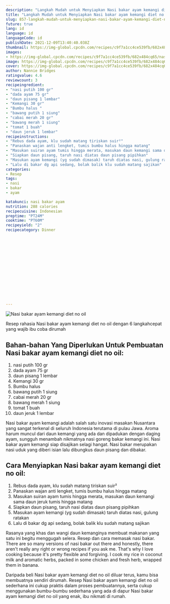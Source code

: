 ```yaml
---
description: "Langkah Mudah untuk Menyiapkan Nasi bakar ayam kemangi diet no oil yang Lezat"
title: "Langkah Mudah untuk Menyiapkan Nasi bakar ayam kemangi diet no oil yang Lezat"
slug: 857-langkah-mudah-untuk-menyiapkan-nasi-bakar-ayam-kemangi-diet-no-oil-yang-lezat
future: true
lang: id
language: id
languageCode: id
publishDate: 2021-12-09T13:40:40.038Z 
thumbnail: https://img-global.cpcdn.com/recipes/c9f7a1cc4ce539fb/682x484cq65/nasi-bakar-ayam-kemangi-diet-no-oil-foto-resep-utama.png
images:
- https://img-global.cpcdn.com/recipes/c9f7a1cc4ce539fb/682x484cq65/nasi-bakar-ayam-kemangi-diet-no-oil-foto-resep-utama.png
image: https://img-global.cpcdn.com/recipes/c9f7a1cc4ce539fb/682x484cq65/nasi-bakar-ayam-kemangi-diet-no-oil-foto-resep-utama.png
cover: https://img-global.cpcdn.com/recipes/c9f7a1cc4ce539fb/682x484cq65/nasi-bakar-ayam-kemangi-diet-no-oil-foto-resep-utama.png
author: Nannie Bridges
ratingvalue: 4.6
reviewcount: 3
recipeingredient:
- "nasi putih 100 gr"
- "dada ayam 75 gr"
- "daun pisang 1 lembar"
- "Kemangi 30 gr"
- "Bumbu halus "
- "bawang putih 1 siung"
- "cabai merah 20 gr"
- "bawang merah 1 siung"
- "tomat 1 buah"
- "daun jeruk 1 lembar"
recipeinstructions:
- "Rebus dada ayam, klu sudah matang tiriskan suir²"
- "Panaskan wajan anti lengket, tumis bumbu halus hingga matang"
- "Masukan suiran ayam tumis hingga merata, masukan daun kemangi sama daun jeruk tumis hingga matang"
- "Siapkan daun pisang, taruh nasi diatas daun pisang pipihkan"
- "Masukan ayam kemangi (yg sudah dimasak) taruh diatas nasi, gulung ratakan"
- "Lalu di bakar dg api sedang, bolak balik klu sudah matang sajikan"
categories:
- Resep
tags:
- nasi
- bakar
- ayam

katakunci: nasi bakar ayam 
nutrition: 288 calories
recipecuisine: Indonesian
preptime: "PT24M"
cooktime: "PT60M"
recipeyield: "2"
recipecategory: Dinner


     
    
    
    
    
    
    
    
    
    
    
      
    
---
```



![Nasi bakar ayam kemangi diet no oil](https://img-global.cpcdn.com/recipes/c9f7a1cc4ce539fb/682x484cq65/nasi-bakar-ayam-kemangi-diet-no-oil-foto-resep-utama.png)

Resep rahasia Nasi bakar ayam kemangi diet no oil    dengan 6 langkahcepat yang wajib ibu coba dirumah

<!--inarticleads1-->

## Bahan-bahan Yang Diperlukan Untuk Pembuatan Nasi bakar ayam kemangi diet no oil:

1. nasi putih 100 gr
1. dada ayam 75 gr
1. daun pisang 1 lembar
1. Kemangi 30 gr
1. Bumbu halus 
1. bawang putih 1 siung
1. cabai merah 20 gr
1. bawang merah 1 siung
1. tomat 1 buah
1. daun jeruk 1 lembar

Nasi bakar ayam kemangi adalah salah satu inovasi masakan Nusantara yang sangat terkenal di seluruh Indonesia terutama di pulau Jawa. Aroma harum muncul dari daun kemangi yang ada dan dipadukan dengan daging ayam, sungguh menambah nikmatnya nasi goreng bakar kemangi ini. Nasi bakar ayam kemangi siap disajikan selagi hangat. Nasi bakar merupakan nasi uduk yang diberi isian lalu dibungkus daun pisang dan dibakar. 

<!--inarticleads2-->

## Cara Menyiapkan Nasi bakar ayam kemangi diet no oil:

1. Rebus dada ayam, klu sudah matang tiriskan suir²
1. Panaskan wajan anti lengket, tumis bumbu halus hingga matang
1. Masukan suiran ayam tumis hingga merata, masukan daun kemangi sama daun jeruk tumis hingga matang
1. Siapkan daun pisang, taruh nasi diatas daun pisang pipihkan
1. Masukan ayam kemangi (yg sudah dimasak) taruh diatas nasi, gulung ratakan
1. Lalu di bakar dg api sedang, bolak balik klu sudah matang sajikan


Rasanya yang khas dan wangi daun kemanginya membuat makanan yang satu ini begitu menggugah selera. Resep dan cara memasak nasi bakar. There are so many versions of nasi bakar out there and honestly, there aren&#39;t really any right or wrong recipes if you ask me. That&#39;s why I love cooking because it&#39;s pretty flexible and forgiving. I cook my rice in coconut milk and aromatic herbs, packed in some chicken and fresh herb, wrapped them in banana. 

Daripada   beli  Nasi bakar ayam kemangi diet no oil  diluar terus, kamu  bisa membuatnya sendiri dirumah. Resep  Nasi bakar ayam kemangi diet no oil  sederhana ini cukup praktis dalam proses pembuatannya, serta cukup menggunakan bumbu-bumbu sederhana yang ada di dapur  Nasi bakar ayam kemangi diet no oil  yang enak, ibu nikmati di rumah.
